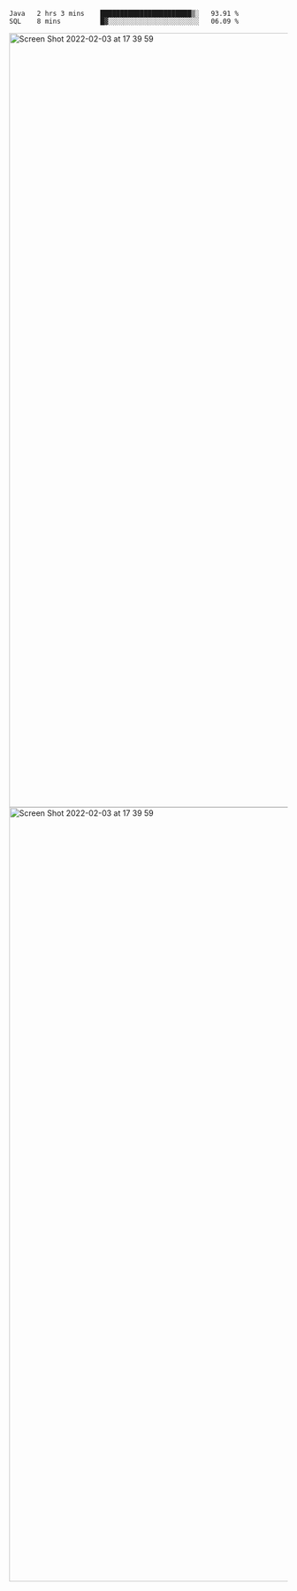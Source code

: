 <!--START_SECTION:waka-->

```text
Java   2 hrs 3 mins    ███████████████████████▒░   93.91 %
SQL    8 mins          █▓░░░░░░░░░░░░░░░░░░░░░░░   06.09 %
```

<!--END_SECTION:waka-->

<img width="1400" alt="Screen Shot 2022-02-03 at 17 39 59" src="https://user-images.githubusercontent.com/45716542/152387304-f2b60485-53a6-4f4b-a818-5cefb1b0c0ae.png">
<img width="1400" alt="Screen Shot 2022-02-03 at 17 39 59" src="https://user-images.githubusercontent.com/45716542/152387273-ea5cdf21-2a45-44da-8bef-00c1763b1d42.png">
